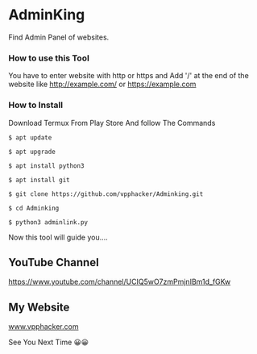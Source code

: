 # AdminKing
Find Admin Panel of websites.

### How to use this Tool
You have to enter website with http or https and
Add '/'  at the end of the website like http://example.com/ or https://example.com


### How to Install 
Download Termux From Play Store 
And follow The Commands 
```
$ apt update 

$ apt upgrade 

$ apt install python3 

$ apt install git 

$ git clone https://github.com/vpphacker/Adminking.git

$ cd Adminking

$ python3 adminlink.py
```

Now this tool will guide you....

## YouTube Channel 
https://www.youtube.com/channel/UCIQ5wO7zmPmjnIBm1d_fGKw


## My Website
www.vpphacker.com

See You Next Time 😀😀

